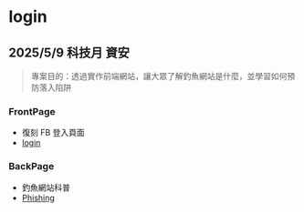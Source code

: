 # login
## 2025/5/9 科技月 資安
> 專案目的：透過實作前端網站，讓大眾了解釣魚網站是什麼，並學習如何預防落入陷阱
### FrontPage
* 復刻 FB 登入頁面
* [login](https://zh-facebook.github.io/login/FrontPage/)
### BackPage
* 釣魚網站科普
* [Phishing](https://zh-facebook.github.io/login/BackPage/introduction.html)
